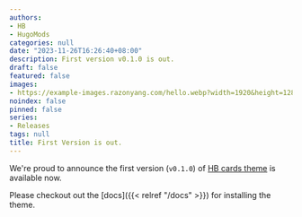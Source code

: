 ```yaml
---
authors:
- HB
- HugoMods
categories: null
date: "2023-11-26T16:26:40+08:00"
description: First version v0.1.0 is out.
draft: false
featured: false
images:
- https://example-images.razonyang.com/hello.webp?width=1920&height=1280
noindex: false
pinned: false
series:
- Releases
tags: null
title: First Version is out.
---
```


We're proud to announce the first version (`v0.1.0`) of [HB cards theme](https://github.com/hbstack/theme-cards) is available now.

Please checkout out the [docs]({{< relref "/docs" >}}) for installing the theme.
